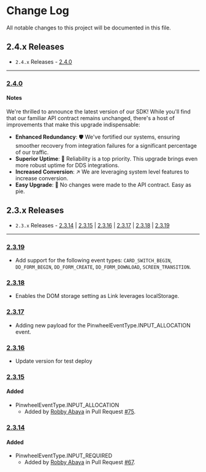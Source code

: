 # Change Log

All notable changes to this project will be documented in this file.

## 2.4.x Releases

- `2.4.x` Releases - [2.4.0](#240)

---
### [2.4.0](https://github.com/underdog-tech/pinwheel-android-sdk/releases/tag/2.4.0)

#### Notes

We're thrilled to announce the latest version of our SDK! While you'll find that our familiar API contract remains unchanged, there's a host of improvements that make this upgrade indispensable:

- **Enhanced Redundancy**: 🛡️ We've fortified our systems, ensuring smoother recovery from integration failures for a significant percentage of our traffic.
- **Superior Uptime**: 🦾 Reliability is a top priority. This upgrade brings even more robust uptime for DDS integrations.
- **Increased Conversion**: ↗️ We are leveraging system level features to increase conversion.
- **Easy Upgrade**: 🥧 No changes were made to the API contract. Easy as pie.

## 2.3.x Releases

- `2.3.x` Releases - [2.3.14](#2314) | [2.3.15](#2315) | [2.3.16](#2316) | [2.3.17](#2317) | [2.3.18](#2318) | [2.3.19](#2319)

---

### [2.3.19](https://github.com/underdog-tech/pinwheel-android-sdk/releases/tag/2.3.19)

- Add support for the following event types: `CARD_SWITCH_BEGIN`, `DD_FORM_BEGIN`, `DD_FORM_CREATE`, `DD_FORM_DOWNLOAD`, `SCREEN_TRANSITION`.

### [2.3.18](https://github.com/underdog-tech/pinwheel-android-sdk/releases/tag/2.3.18)

- Enables the DOM storage setting as Link leverages localStorage.

### [2.3.17](https://github.com/underdog-tech/pinwheel-android-sdk/releases/tag/2.3.17)

- Adding new payload for the PinwheelEventType.INPUT_ALLOCATION event.


### [2.3.16](https://github.com/underdog-tech/pinwheel-android-sdk/releases/tag/2.3.16)

- Update version for test deploy


### [2.3.15](https://github.com/underdog-tech/pinwheel-android-sdk/releases/tag/2.3.14)

#### Added

- PinwheelEventType.INPUT_ALLOCATION
  - Added by [Robby Abaya](https://github.com/rawbee) in Pull Request [#75](https://github.com/underdog-tech/pinwheel-android-sdk/pull/75).

### [2.3.14](https://github.com/underdog-tech/pinwheel-android-sdk/releases/tag/2.3.14)

#### Added

- PinwheelEventType.INPUT_REQUIRED
  - Added by [Robby Abaya](https://github.com/rawbee) in Pull Request [#67](https://github.com/underdog-tech/pinwheel-android-sdk/pull/67).
